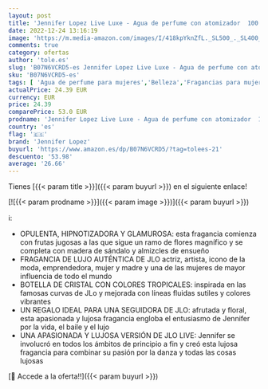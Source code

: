 ```yaml
---
layout: post
title: 'Jennifer Lopez Live Luxe - Agua de perfume con atomizador  100 ml  fragancia excelente de distribuidor aprobado'
date: 2022-12-24 13:16:19
image: 'https://m.media-amazon.com/images/I/418kpYknZfL._SL500_._SL400_.jpg'
comments: true
category: ofertas
author: 'tole.es'
slug: 'B07N6VCRD5-es Jennifer Lopez Live Luxe - Agua de perfume con atomizador...'
sku: 'B07N6VCRD5-es'
tags: [ 'Agua de perfume para mujeres','Belleza','Fragancias para mujeres','Perfumes y fragancias','agua','de','jennifer lopez','perfume','🇪🇸', ]
actualPrice: 24.39 EUR
currency: EUR
price: 24.39
comparePrice: 53.0 EUR
prodname: 'Jennifer Lopez Live Luxe - Agua de perfume con atomizador  100 ml  fragancia excelente de distribuidor aprobado'
country: 'es'
flag: '🇪🇸'
brand: 'Jennifer Lopez'
buyurl: 'https://www.amazon.es/dp/B07N6VCRD5/?tag=tolees-21'
descuento: '53.98'
average: '26.66'
---
```


Tienes [{{< param title >}}]({{< param buyurl >}}) en el siguiente enlace!

[![{{< param prodname >}}]({{< param image >}})]({{< param buyurl >}})

ℹ️:

- OPULENTA, HIPNOTIZADORA Y GLAMUROSA: esta fragancia comienza con frutas jugosas a las que sigue un ramo de flores magnífico y se completa con madera de sándalo y almizcles de ensueño
- FRAGANCIA DE LUJO AUTÉNTICA DE JLO actriz, artista, icono de la moda, emprendedora, mujer y madre y una de las mujeres de mayor influencia de todo el mundo
- BOTELLA DE CRISTAL CON COLORES TROPICALES: inspirada en las famosas curvas de JLo y mejorada con líneas fluidas sutiles y colores vibrantes
- UN REGALO IDEAL PARA UNA SEGUIDORA DE JLO: afrutada y floral, esta apasionada y lujosa fragancia engloba el entusiasmo de Jennifer por la vida, el baile y el lujo
- UNA APASIONADA Y LUJOSA VERSIÓN DE JLO LIVE: Jennifer se involucró en todos los ámbitos de principio a fin y creó esta lujosa fragancia para combinar su pasión por la danza y todas las cosas lujosas

[🛒 Accede a la oferta!!]({{< param buyurl >}})
